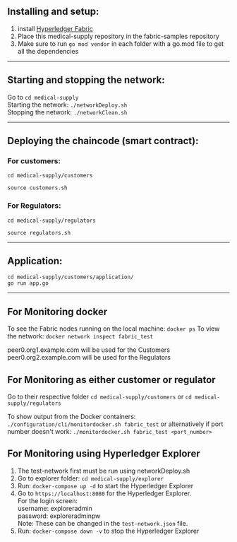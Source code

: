 ## Installing and setup:
1. install [Hyperledger Fabric](https://hyperledger-fabric.readthedocs.io/en/latest/getting_started.html)  
2. Place this medical-supply repository in the fabric-samples repository  
3. Make sure to run ```go mod vendor``` in each folder with a go.mod file to get all the dependencies

_________________________
## Starting and stopping the network:
Go to ```cd medical-supply```  
Starting the network: ```./networkDeploy.sh```  
Stopping the network: ```./networkClean.sh```  

_________________________
## Deploying the chaincode (smart contract):

### For customers:
```
cd medical-supply/customers

source customers.sh
```

### For Regulators:
```
cd medical-supply/regulators

source regulators.sh
```

__________________________
## Application:
```
cd medical-supply/customers/application/
go run app.go
```

__________________________
## For Monitoring docker

To see the Fabric nodes running on the local machine: ```docker ps```
To view the network: ```docker network inspect fabric_test```

peer0.org1.example.com will be used for the Customers  
peer0.org2.example.com will be used for the Regulators


## For Monitoring as either customer or regulator
Go to their respective folder
``` cd medical-supply/customers ``` or ``` cd medical-supply/regulators ```

To show output from the Docker containers:
```./configuration/cli/monitordocker.sh fabric_test``` or alternatively if port number doesn't work: ```./monitordocker.sh fabric_test <port_number>```

## For Monitoring using Hyperledger Explorer
1. The test-network first must be run using networkDeploy.sh
2. Go to explorer folder: ```cd medical-supply/explorer```
3. Run: ```docker-compose up -d``` to start the Hyperledger Explorer 
4. Go to ```https://localhost:8080``` for the Hyperledger Explorer.   
For the login screen:    
username: exploreradmin   
password: exploreradminpw  
Note: These can be changed in the ```test-network.json``` file.
1. Run: ```docker-compose down -v``` to stop the Hyperledger Explorer